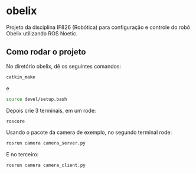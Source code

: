 # obelix
Projeto da disciplina IF826 (Robótica) para configuração e controle do robô Obelix utilizando ROS Noetic.

## Como rodar o projeto

No diretório obelix, dê os seguintes comandos:

```bash
catkin_make
```
e 

```bash
source devel/setup.bash
```

Depois crie 3 terminais, em um rode:

```bash
roscore
```

Usando o pacote da camera de exemplo, no segundo terminal rode:

```bash
rosrun camera camera_server.py
```

E no terceiro:

```bash
rosrun camera camera_client.py
```